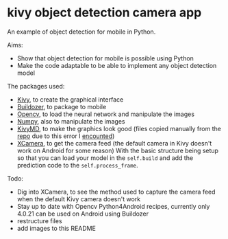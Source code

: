 # kivy object detection camera app
An example of object detection for mobile in Python. 

Aims:
- Show that object detection for mobile is possible using Python
- Make the code adaptable to be able to implement any object detection model

The packages used:
- [Kivy](https://kivy.org/#home), to create the graphical interface
- [Buildozer](https://buildozer.readthedocs.io/en/latest/), to package to mobile
- [Opencv](https://opencv.org/), to load the neural network and manipulate the images
- [Numpy](https://numpy.org/), also to manipulate the images
- [KivyMD](https://kivymd.readthedocs.io/en/latest/index.html), to make the graphics look good (files copied manually from the [repo](https://github.com/HeaTTheatR/KivyMD) due to this error I [encounted](https://www.reddit.com/r/kivy/comments/detase/buildozer_question_kivymd_importing_differently/))
- [XCamera](https://github.com/kivy-garden/xcamera), to get the camera feed (the default camera in Kivy doesn't work on Android for some reason)
With the basic structure being setup so that you can load your model in the `self.build` and add the prediction code to the `self.process_frame`.

Todo:
- Dig into XCamera, to see the method used to capture the camera feed when the default Kivy camera doesn't work
- Stay up to date with Opencv Python4Android recipes, currently only 4.0.21 can be used on Android using Buildozer
- restructure files
- add images to this README
